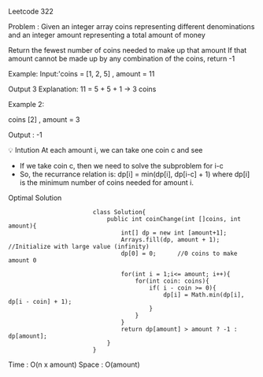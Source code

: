Leetcode 322

Problem : 
Given an integer array coins representing different denominations and an integer amount representing a total amount of money

Return the fewest number of coins needed to make up that amount
If that amount cannot be made up by any combination of the coins, return -1

Example:
Input:'coins = [1, 2, 5] , amount = 11

Output 
3
Explanation:
11 = 5 + 5 + 1      -> 3 coins

Example 2:

coins [2] , amount = 3

Output : -1

💡 Intution
At each amount i, we can take one coin c and see
 - If we take coin c, then we need to solve the subproblem for i-c
 - So, the recurrance relation is:
 dp[i] = min(dp[i], dp[i-c] + 1)
 where dp[i] is the minimum number of coins needed for amount i.

 Optimal Solution

                            class Solution{
                                public int coinChange(int []coins, int amount){
                                    int[] dp = new int [amount+1];
                                    Arrays.fill(dp, amount + 1);        //Initialize with large value (infinity)
                                    dp[0] = 0;      //0 coins to make amount 0

                                    for(int i = 1;i<= amount; i++){
                                        for(int coin: coins){
                                            if( i - coin >= 0){
                                                dp[i] = Math.min(dp[i], dp[i - coin] + 1);
                                            }
                                        }
                                    }
                                    return dp[amount] > amount ? -1 : dp[amount];
                                }
                            }
Time : O(n x amount)
Space : O(amount)